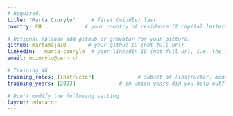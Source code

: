 ```yaml
---
# Required:
title: "Marta Czurylo"     # first (middle) last
country: CH              # your country of residence (2 capital letters, e.g. US, GB, DE)

# Optional (please add github or gravatar for your picture)
github: martamaja10       # your github ID (not full url)
linkedin:   marta-czurylo  # your linkedin ID (not full url, i.e. the last bit of the url to your profile)
email: mczurylo@cern.ch

# Training WG
training_roles: [instructor]              # subset of [instructor, mentor, facilitator, author], can stay empty ([])
training_years: [2023]              # in which years did you help out? (e.g. [2020, 2019])

# Don't modify the following setting
layout: educator
---
```


